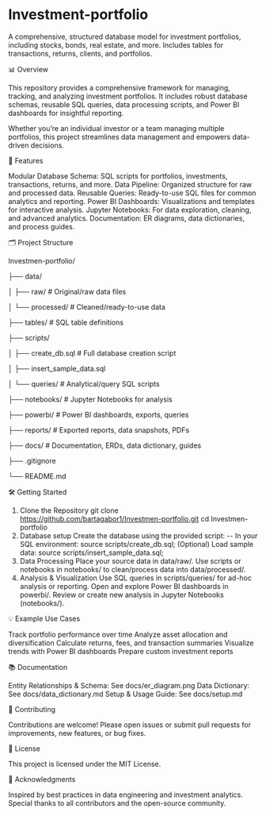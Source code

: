 # Investment-portfolio
A comprehensive, structured database model for investment portfolios, including stocks, bonds, real estate, and more. Includes tables for transactions, returns, clients, and portfolios.

📊 Overview

This repository provides a comprehensive framework for managing, tracking, and analyzing investment portfolios. It includes robust database schemas, reusable SQL queries, data processing scripts, and Power BI dashboards for insightful reporting.

Whether you’re an individual investor or a team managing multiple portfolios, this project streamlines data management and empowers data-driven decisions.

🚀 Features

Modular Database Schema: SQL scripts for portfolios, investments, transactions, returns, and more.
Data Pipeline: Organized structure for raw and processed data.
Reusable Queries: Ready-to-use SQL files for common analytics and reporting.
Power BI Dashboards: Visualizations and templates for interactive analysis.
Jupyter Notebooks: For data exploration, cleaning, and advanced analytics.
Documentation: ER diagrams, data dictionaries, and process guides.

🗂️ Project Structure

Investmen-portfolio/

├── data/

│   ├── raw/            # Original/raw data files

│   └── processed/      # Cleaned/ready-to-use data

├── tables/             # SQL table definitions

├── scripts/

│   ├── create_db.sql       # Full database creation script

│   ├── insert_sample_data.sql

│   └── queries/            # Analytical/query SQL scripts

├── notebooks/          # Jupyter Notebooks for analysis

├── powerbi/            # Power BI dashboards, exports, queries

├── reports/            # Exported reports, data snapshots, PDFs

├── docs/               # Documentation, ERDs, data dictionary, guides

├── .gitignore

└── README.md


🛠️ Getting Started
1. Clone the Repository
git clone https://github.com/bartagabor1/Investmen-portfolio.git
cd Investmen-portfolio
2. Database setup
Create the database using the provided script:
-- In your SQL environment:
source scripts/create_db.sql;
(Optional) Load sample data:
source scripts/insert_sample_data.sql;
3. Data Processing
Place your source data in data/raw/.
Use scripts or notebooks in notebooks/ to clean/process data into data/processed/.
4. Analysis & Visualization
Use SQL queries in scripts/queries/ for ad-hoc analysis or reporting.
Open and explore Power BI dashboards in powerbi/.
Review or create new analysis in Jupyter Notebooks (notebooks/).

💡 Example Use Cases

Track portfolio performance over time
Analyze asset allocation and diversification
Calculate returns, fees, and transaction summaries
Visualize trends with Power BI dashboards
Prepare custom investment reports

📚 Documentation

Entity Relationships & Schema: See docs/er_diagram.png
Data Dictionary: See docs/data_dictionary.md
Setup & Usage Guide: See docs/setup.md

🤝 Contributing

Contributions are welcome! Please open issues or submit pull requests for improvements, new features, or bug fixes.

📄  License

This project is licensed under the MIT License.

🙌  Acknowledgments

Inspired by best practices in data engineering and investment analytics.
Special thanks to all contributors and the open-source community.
